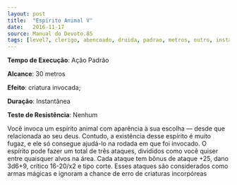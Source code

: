 ```yaml
---
layout: post
title:  "Espírito Animal V"
date:   2016-11-17
source: Manual do Devoto.85
tags: [level7, clerigo, abencoado, druida, padrao, metros, outro, instantanea, nenhum, dano]
---
```


**Tempo de Execução**: Ação Padrão

**Alcance**: 30 metros

**Efeito**: criatura invocada;

**Duração**: Instantânea

**Teste de Resistência**: Nenhum

Você invoca um espírito animal com aparência à sua escolha — desde que relacionada ao seu deus. Contudo, a existência desse espírito é muito fugaz, e ele só consegue ajudá-lo na rodada em que foi invocado. 
O espírito pode fazer um total de três ataques, divididos como você quiser entre quaisquer alvos na área. 
Cada ataque tem bônus de ataque +25, dano 3d6+9, crítico 16-20/x2 e tipo corte. Esses ataques são considerados como armas mágicas e ignoram a chance de erro de criaturas incorpóreas
